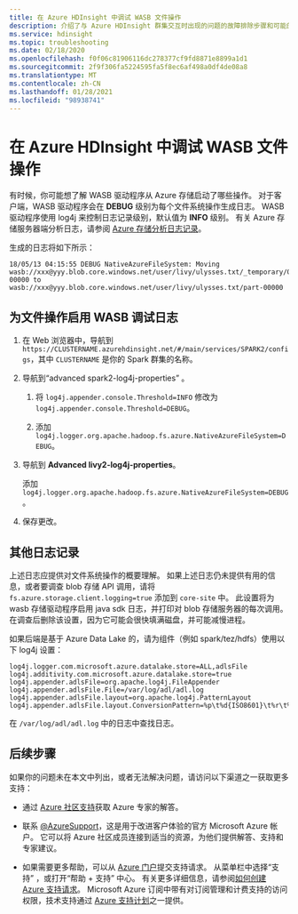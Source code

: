 ```yaml
---
title: 在 Azure HDInsight 中调试 WASB 文件操作
description: 介绍了与 Azure HDInsight 群集交互时出现的问题的故障排除步骤和可能的解决方法。
ms.service: hdinsight
ms.topic: troubleshooting
ms.date: 02/18/2020
ms.openlocfilehash: f0f06c81906116dc278377cf9fd8871e8899a1d1
ms.sourcegitcommit: 2f9f306fa5224595fa5f8ec6af498a0df4de08a8
ms.translationtype: MT
ms.contentlocale: zh-CN
ms.lasthandoff: 01/28/2021
ms.locfileid: "98938741"
---
```

# <a name="debug-wasb-file-operations-in-azure-hdinsight"></a>在 Azure HDInsight 中调试 WASB 文件操作

有时候，你可能想了解 WASB 驱动程序从 Azure 存储启动了哪些操作。 对于客户端，WASB 驱动程序会在 **DEBUG** 级别为每个文件系统操作生成日志。 WASB 驱动程序使用 log4j 来控制日志记录级别，默认值为 **INFO** 级别。 有关 Azure 存储服务器端分析日志，请参阅 [Azure 存储分析日志记录](../../storage/common/storage-analytics-logging.md)。

生成的日志将如下所示：

```log
18/05/13 04:15:55 DEBUG NativeAzureFileSystem: Moving wasb://xxx@yyy.blob.core.windows.net/user/livy/ulysses.txt/_temporary/0/_temporary/attempt_20180513041552_0000_m_000000_0/part-00000 to wasb://xxx@yyy.blob.core.windows.net/user/livy/ulysses.txt/part-00000
```

## <a name="turn-on-wasb-debug-log-for-file-operations"></a>为文件操作启用 WASB 调试日志

1. 在 Web 浏览器中，导航到 `https://CLUSTERNAME.azurehdinsight.net/#/main/services/SPARK2/configs`，其中 `CLUSTERNAME` 是你的 Spark 群集的名称。

1. 导航到“advanced spark2-log4j-properties”  。

    1. 将 `log4j.appender.console.Threshold=INFO` 修改为 `log4j.appender.console.Threshold=DEBUG`。

    1. 添加 `log4j.logger.org.apache.hadoop.fs.azure.NativeAzureFileSystem=DEBUG`。

1. 导航到 **Advanced livy2-log4j-properties**。

    添加 `log4j.logger.org.apache.hadoop.fs.azure.NativeAzureFileSystem=DEBUG`。

1. 保存更改。

## <a name="additional-logging"></a>其他日志记录

上述日志应提供对文件系统操作的概要理解。 如果上述日志仍未提供有用的信息，或者要调查 blob 存储 API 调用，请将 `fs.azure.storage.client.logging=true` 添加到 `core-site` 中。 此设置将为 wasb 存储驱动程序启用 java sdk 日志，并打印对 blob 存储服务器的每次调用。 在调查后删除该设置，因为它可能会很快填满磁盘，并可能减慢进程。

如果后端是基于 Azure Data Lake 的，请为组件（例如 spark/tez/hdfs）使用以下 log4j 设置：

```
log4j.logger.com.microsoft.azure.datalake.store=ALL,adlsFile
log4j.additivity.com.microsoft.azure.datalake.store=true
log4j.appender.adlsFile=org.apache.log4j.FileAppender
log4j.appender.adlsFile.File=/var/log/adl/adl.log
log4j.appender.adlsFile.layout=org.apache.log4j.PatternLayout
log4j.appender.adlsFile.layout.ConversionPattern=%p\t%d{ISO8601}\t%r\t%c\t[%t]\t%m%n
```

在 `/var/log/adl/adl.log` 中的日志中查找日志。

## <a name="next-steps"></a>后续步骤

如果你的问题未在本文中列出，或者无法解决问题，请访问以下渠道之一获取更多支持：

* 通过 [Azure 社区支持](https://azure.microsoft.com/support/community/)获取 Azure 专家的解答。

* 联系 [@AzureSupport](https://twitter.com/azuresupport)，这是用于改进客户体验的官方 Microsoft Azure 帐户。 它可以将 Azure 社区成员连接到适当的资源，为他们提供解答、支持和专家建议。

* 如果需要更多帮助，可以从 [Azure 门户](https://portal.azure.com/?#blade/Microsoft_Azure_Support/HelpAndSupportBlade/)提交支持请求。 从菜单栏中选择“支持”  ，或打开“帮助 + 支持”  中心。 有关更多详细信息，请参阅[如何创建 Azure 支持请求](../../azure-portal/supportability/how-to-create-azure-support-request.md)。 Microsoft Azure 订阅中带有对订阅管理和计费支持的访问权限，技术支持通过 [Azure 支持计划](https://azure.microsoft.com/support/plans/)之一提供。